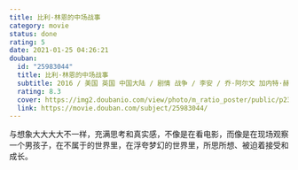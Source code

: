 ```yaml
---
title: 比利·林恩的中场战事
category: movie
status: done
rating: 5
date: 2021-01-25 04:26:21
douban:
  id: "25983044"
  title: 比利·林恩的中场战事
  subtitle: 2016 / 美国 英国 中国大陆 / 剧情 战争 / 李安 / 乔·阿尔文 加内特·赫德兰
  rating: 8.3
  cover: https://img2.doubanio.com/view/photo/m_ratio_poster/public/p2391542403.jpg
  link: https://movie.douban.com/subject/25983044/
---
```


与想象大大大大不一样，充满思考和真实感，不像是在看电影，而像是在现场观察一个男孩子，在不属于的世界里，在浮夸梦幻的世界里，所思所想、被迫着接受和成长。